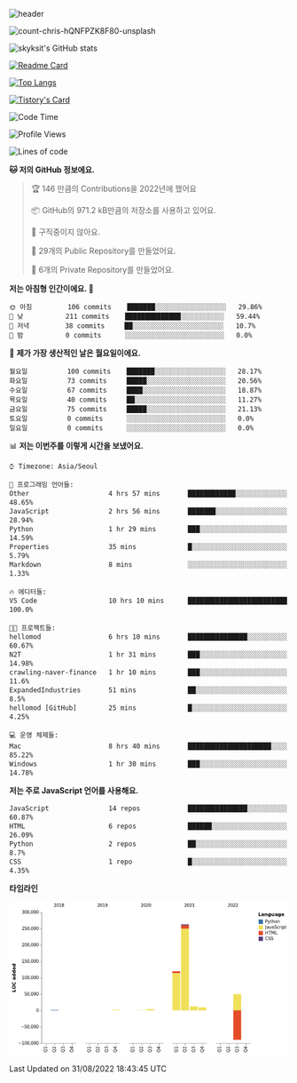 <!-- Header -->
![header](https://capsule-render.vercel.app/api?type=waving&color=auto&text=Hi%20there👋&textBg=true&animation=twinkling&fontSize=40)

<!-- title image -->
![count-chris-hQNFPZK8F80-unsplash](https://user-images.githubusercontent.com/20593462/186829883-69329c21-f07c-49b2-a545-bfd851b7c943.jpg)

<!-- github stats -->
![skyksit's GitHub stats](https://github-readme-stats.vercel.app/api?username=skyksit&show_icons=true&theme=radical)

[![Readme Card](https://github-readme-stats.vercel.app/api/pin/?username=skyksit&repo=react-native-todo-app-tdd&theme=radical)](https://github.com/skyksit/react-native-todo-app-tdd)

[![Top Langs](https://github-readme-stats.vercel.app/api/top-langs/?username=skyksit&layout=compact&theme=radical)](https://github.com/skyksit/)

[![Tistory's Card](https://github-readme-tistory-card.vercel.app/api/badge?name=skyksit&theme=kakao)](https://github.com/skyksit/)

<!--START_SECTION:waka-->
![Code Time](http://img.shields.io/badge/Code%20Time-8%20hrs%2040%20mins-blue)

![Profile Views](http://img.shields.io/badge/Profile%20Views-86-blue)

![Lines of code](https://img.shields.io/badge/%EC%A0%80%EB%8A%94%20%EC%97%AC%ED%83%9C%EA%B9%8C%EC%A7%80%20-371%20Thousand%20%EC%A4%84%EC%9D%98%20%EC%BD%94%EB%93%9C%EB%A5%BC%20%EC%9E%91%EC%84%B1%ED%96%88%EC%96%B4%EC%9A%94.-blue)

**🐱 저의 GitHub 정보에요.** 

> 🏆 146 만큼의 Contributions을 2022년에 했어요
 > 
> 📦 GitHub의 971.2 kB만큼의 저장소를 사용하고 있어요. 
 > 
> 🚫 구직중이지 않아요.
 > 
> 📜 29개의 Public Repository를 만들었어요. 
 > 
> 🔑 6개의 Private Repository를 만들었어요.  
 > 
**저는 아침형 인간이에요. 🐤** 

```text
🌞 아침         106 commits    ███████░░░░░░░░░░░░░░░░░░   29.86% 
🌆 낮　         211 commits    ██████████████░░░░░░░░░░░   59.44% 
🌃 저녁         38 commits     ██░░░░░░░░░░░░░░░░░░░░░░░   10.7% 
🌙 밤　         0 commits      ░░░░░░░░░░░░░░░░░░░░░░░░░   0.0%

```
📅 **제가 가장 생산적인 날은 월요일이에요.** 

```text
월요일          100 commits    ███████░░░░░░░░░░░░░░░░░░   28.17% 
화요일          73 commits     █████░░░░░░░░░░░░░░░░░░░░   20.56% 
수요일          67 commits     ████░░░░░░░░░░░░░░░░░░░░░   18.87% 
목요일          40 commits     ██░░░░░░░░░░░░░░░░░░░░░░░   11.27% 
금요일          75 commits     █████░░░░░░░░░░░░░░░░░░░░   21.13% 
토요일          0 commits      ░░░░░░░░░░░░░░░░░░░░░░░░░   0.0% 
일요일          0 commits      ░░░░░░░░░░░░░░░░░░░░░░░░░   0.0%

```


📊 **저는 이번주를 이렇게 시간을 보냈어요.** 

```text
⌚︎ Timezone: Asia/Seoul

💬 프로그래밍 언어들: 
Other                    4 hrs 57 mins       ████████████░░░░░░░░░░░░░   48.65% 
JavaScript               2 hrs 56 mins       ███████░░░░░░░░░░░░░░░░░░   28.94% 
Python                   1 hr 29 mins        ███░░░░░░░░░░░░░░░░░░░░░░   14.59% 
Properties               35 mins             █░░░░░░░░░░░░░░░░░░░░░░░░   5.79% 
Markdown                 8 mins              ░░░░░░░░░░░░░░░░░░░░░░░░░   1.33%

🔥 에디터들: 
VS Code                  10 hrs 10 mins      █████████████████████████   100.0%

🐱‍💻 프로젝트들: 
hellomod                 6 hrs 10 mins       ███████████████░░░░░░░░░░   60.67% 
N2T                      1 hr 31 mins        ███░░░░░░░░░░░░░░░░░░░░░░   14.98% 
crawling-naver-finance   1 hr 10 mins        ███░░░░░░░░░░░░░░░░░░░░░░   11.6% 
ExpandedIndustries       51 mins             ██░░░░░░░░░░░░░░░░░░░░░░░   8.5% 
hellomod [GitHub]        25 mins             █░░░░░░░░░░░░░░░░░░░░░░░░   4.25%

💻 운영 체제들: 
Mac                      8 hrs 40 mins       █████████████████████░░░░   85.22% 
Windows                  1 hr 30 mins        ███░░░░░░░░░░░░░░░░░░░░░░   14.78%

```

**저는 주로 JavaScript 언어를 사용해요.** 

```text
JavaScript               14 repos            ███████████████░░░░░░░░░░   60.87% 
HTML                     6 repos             ██████░░░░░░░░░░░░░░░░░░░   26.09% 
Python                   2 repos             ██░░░░░░░░░░░░░░░░░░░░░░░   8.7% 
CSS                      1 repo              █░░░░░░░░░░░░░░░░░░░░░░░░   4.35%

```


**타임라인**

![Chart not found](https://raw.githubusercontent.com/skyksit/skyksit/main/charts/bar_graph.png) 


 Last Updated on 31/08/2022 18:43:45 UTC
<!--END_SECTION:waka-->

<!--
**skyksit/skyksit** is a ✨ _special_ ✨ repository because its `README.md` (this file) appears on your GitHub profile.

Here are some ideas to get you started:

- 🔭 I’m currently working on ...
- 🌱 I’m currently learning ...
- 👯 I’m looking to collaborate on ...
- 🤔 I’m looking for help with ...
- 💬 Ask me about ...
- 📫 How to reach me: ...
- 😄 Pronouns: ...
- ⚡ Fun fact: ...
-->
